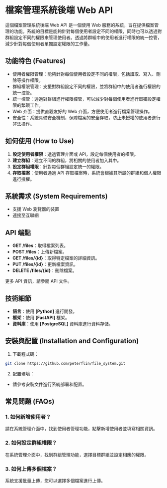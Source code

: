 # 檔案管理系統後端 Web API
這個檔案管理系統後端 Web API 是一個使用 Web 服務的系統，旨在提供檔案管理的功能。系統的目標是能夠針對每個使用者設定不同的權限，同時也可以透過對群組設定不同的權限來管理使用者。透過將群組中的使用者進行權限的統一控管，減少針對每個使用者單獨設定權限的工作量。

## 功能特色 (Features)
 - 使用者權限管理：能夠針對每個使用者設定不同的權限，包括讀取、寫入、刪除等操作權限。
 - 群組權限管理：支援對群組設定不同的權限，並將群組中的使用者進行權限的統一控管。
 - 統一控管：透過對群組進行權限控管，可以減少對每個使用者進行單獨設定權限的繁瑣工作。
 - Web 介面：提供直觀友好的 Web 介面，方便使用者進行檔案管理操作。
 - 安全性：系統具備安全機制，保障檔案的安全存取，防止未授權的使用者進行非法操作。

## 如何使用 (How to Use)
1. **設定使用者權限**：透過管理介面或 API，設定每個使用者的權限。
2. **建立群組**：建立不同的群組，將相關的使用者加入其中。
3. **設定群組權限**：針對每個群組設定統一的權限。
4. **存取檔案**：使用者通過 API 存取檔案時，系統會根據其所屬的群組和個人權限進行授權。

## 系統需求 (System Requirements)
- 支援 Web 瀏覽器的裝置
- 連接至互聯網

## API 端點

- **GET /files**：取得檔案列表。
- **POST /files**：上傳新檔案。
- **GET /files/{id}**：取得特定檔案的詳細資訊。
- **PUT /files/{id}**：更新檔案資訊。
- **DELETE /files/{id}**：刪除檔案。

更多 API 資訊，請參閱 API 文件。

## 技術細節

- **語言**：使用 **[Python]** 進行開發。
- **框架**：使用 **[FastAPI]** 框架。
- **資料庫**：使用 **[PostgreSQL]** 資料庫進行資料存儲。

## 安裝與配置 (Installation and Configuration)
1. 下載程式碼：
```bash
git clone https://github.com/peterflin/file_system.git
```
2. 配置環境：
- 請參考安裝文件進行系統部署和配置。

## 常見問題 (FAQs)
### 1. 如何新增使用者？  
請在系統管理介面中，找到使用者管理功能，點擊新增使用者並填寫相關資訊。

### 2. 如何設定群組權限？  
在系統管理介面中，找到群組管理功能，選擇目標群組並設定相應的權限。

### 3. 如何上傳多個檔案？
系統支援批量上傳，您可以選擇多個檔案進行上傳。
